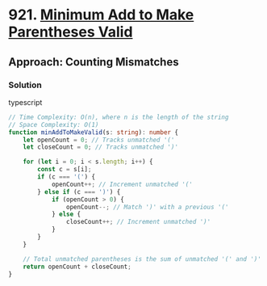 # 921. [Minimum Add to Make Parentheses Valid](https://leetcode.com/problems/minimum-add-to-make-parentheses-valid/)

## Approach: Counting Mismatches

### Solution
typescript
```typescript
// Time Complexity: O(n), where n is the length of the string
// Space Complexity: O(1)
function minAddToMakeValid(s: string): number {
    let openCount = 0; // Tracks unmatched '('
    let closeCount = 0; // Tracks unmatched ')'

    for (let i = 0; i < s.length; i++) {
        const c = s[i];
        if (c === '(') {
            openCount++; // Increment unmatched '('
        } else if (c === ')') {
            if (openCount > 0) {
                openCount--; // Match ')' with a previous '('
            } else {
                closeCount++; // Increment unmatched ')'
            }
        }
    }

    // Total unmatched parentheses is the sum of unmatched '(' and ')'
    return openCount + closeCount;
}
```

